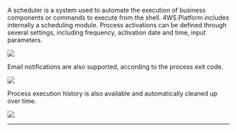 A scheduler is a system used to automate the execution of business components or commands to execute from the shell.
4WS.Platform includes internally a scheduling module. Process activations can be defined through several settings, including frequency, activation date and time, input parameters.

![](http://4wsplatform.org/wp-content/uploads/2015/12/scheduled-1024x271.jpg)

Email notifications are also supported, according to the process exit code.

![](http://4wsplatform.org/wp-content/uploads/2015/12/emailNotify-1024x433.jpg)


Process execution history is also available and automatically cleaned up over time.

![](http://4wsplatform.org/wp-content/plugins../../uploads/media/copiadiplatformmanual_part3/image13.png)



                

---


